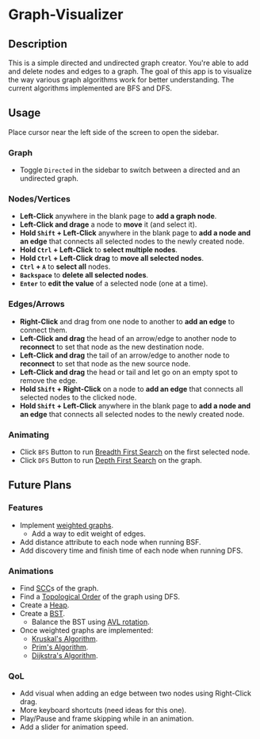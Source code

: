# Graph-Visualizer

## Description

This is a simple directed and undirected graph creator. You're able to add and delete nodes and edges to a graph. The goal of this app is to visualize the way various graph algorithms work for better understanding. The current algorithms implemented are BFS and DFS.

## Usage

Place cursor near the left side of the screen to open the sidebar.

### Graph

-   Toggle `Directed` in the sidebar to switch between a directed and an undirected graph.

### Nodes/Vertices

-   **Left-Click** anywhere in the blank page to **add a graph node**.
-   **Left-Click and drage** a node to **move** it (and select it).
-   **Hold `Shift` + Left-Click** anywhere in the blank page to **add a node and an edge** that connects all selected nodes to the newly created node.
-   **Hold `Ctrl` + Left-Click** to **select multiple nodes**.
-   **Hold `Ctrl` + Left-Click drag** to **move all selected nodes**.
-   **`Ctrl` + `A`** to **select all** nodes.
-   **`Backspace`** to **delete all selected nodes**.
-   **`Enter`** to **edit the value** of a selected node (one at a time).

### Edges/Arrows

-   **Right-Click** and drag from one node to another to **add an edge** to connect them.
-   **Left-Click and drag** the head of an arrow/edge to another node to **reconnect** to set that node as the new destination node.
-   **Left-Click and drag** the tail of an arrow/edge to another node to **reconnect** to set that node as the new source node.
-   **Left-Click and drag** the head or tail and let go on an empty spot to remove the edge.
-   **Hold `Shift` + Right-Click** on a node to **add an edge** that connects all selected nodes to the clicked node.
-   **Hold `Shift` + Left-Click** anywhere in the blank page to **add a node and an edge** that connects all selected nodes to the newly created node.

### Animating

-   Click `BFS` Button to run [Breadth First Search](https://en.wikipedia.org/wiki/Breadth-first_search) on the first selected node.
-   Click `DFS` Button to run [Depth First Search](https://en.wikipedia.org/wiki/Depth-first_search) on the graph.

## Future Plans

### Features

-   Implement [weighted graphs](<https://en.wikipedia.org/wiki/Graph_(discrete_mathematics)#Weighted_graph>).
    -   Add a way to edit weight of edges.
-   Add distance attribute to each node when running BSF.
-   Add discovery time and finish time of each node when running DFS.

### Animations

-   Find [SCC](https://en.wikipedia.org/wiki/Strongly_connected_component)s of the graph.
-   Find a [Topological Order](https://en.wikipedia.org/wiki/Topological_sorting) of the graph using DFS.
-   Create a [Heap](<https://en.wikipedia.org/wiki/Heap_(data_structure)>).
-   Create a [BST](https://en.wikipedia.org/wiki/Binary_search_tree).
    -   Balance the BST using [AVL rotation](https://en.wikipedia.org/wiki/AVL_tree#Rebalancing).
-   Once weighted graphs are implemented:
    -   [Kruskal's Algorithm](https://en.wikipedia.org/wiki/Kruskal%27s_algorithm).
    -   [Prim's Algorithm](https://en.wikipedia.org/wiki/Prim's_algorithm).
    -   [Dijkstra's Algorithm](https://en.wikipedia.org/wiki/Dijkstra%27s_algorithm).

### QoL

-   Add visual when adding an edge between two nodes using Right-Click drag.
-   More keyboard shortcuts (need ideas for this one).
-   Play/Pause and frame skipping while in an animation.
-   Add a slider for animation speed.
